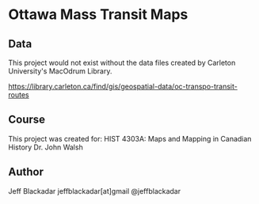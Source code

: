 # Ottawa Mass Transit Maps

## Data
This project would not exist without the data files created by Carleton University's MacOdrum Library.

https://library.carleton.ca/find/gis/geospatial-data/oc-transpo-transit-routes

## Course
This project was created for:
HIST 4303A:  Maps and Mapping in Canadian History
Dr. John Walsh

## Author
Jeff Blackadar   jeffblackadar[at]gmail   @jeffblackadar